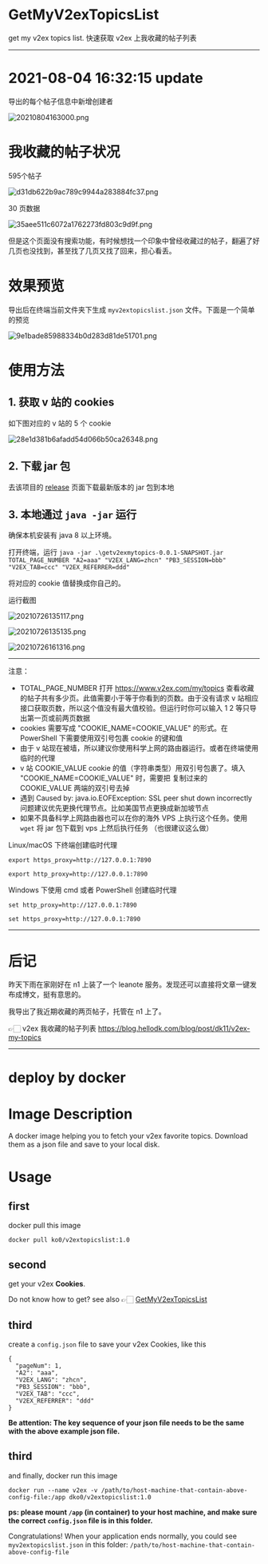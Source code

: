 # GetMyV2exTopicsList
get my v2ex topics list. 快速获取 v2ex 上我收藏的帖子列表

---

# 2021-08-04 16:32:15 update

导出的每个帖子信息中新增创建者

![20210804163000.png](https://cdn.jsdelivr.net/gh/hellodk34/image@main/img/20210804163000.png)

# 我收藏的帖子状况

595个帖子

![d31db622b9ac789c9944a283884fc37.png](https://cdn.jsdelivr.net/gh/hellodk34/image@main/img/d31db622b9ac789c9944a283884fc37.png)

30 页数据

![35aee511c6072a1762273fd803c9d9f.png](https://cdn.jsdelivr.net/gh/hellodk34/image@main/img/35aee511c6072a1762273fd803c9d9f.png)

但是这个页面没有搜索功能，有时候想找一个印象中曾经收藏过的帖子，翻遍了好几页也没找到，甚至找了几页又找了回来，担心看丢。

# 效果预览

导出后在终端当前文件夹下生成 `myv2extopicslist.json` 文件。下面是一个简单的预览

![9e1bade85988334b0d283d81de51701.png](https://cdn.jsdelivr.net/gh/hellodk34/image@main/img/9e1bade85988334b0d283d81de51701.png)

# 使用方法

## 1. 获取 v 站的 cookies

如下图对应的 v 站的 5 个 cookie

![28e1d381b6afadd54d066b50ca26348.png](https://cdn.jsdelivr.net/gh/hellodk34/image@main/img/28e1d381b6afadd54d066b50ca26348.png)

## 2. 下载 jar 包

去该项目的 [release](https://github.com/hellodk34/GetMyV2exTopicsList/releases) 页面下载最新版本的 jar 包到本地

## 3. 本地通过 `java -jar` 运行

确保本机安装有 java 8 以上环境。

打开终端，运行 `java -jar .\getv2exmytopics-0.0.1-SNAPSHOT.jar TOTAL_PAGE_NUMBER "A2=aaa" "V2EX_LANG=zhcn" "PB3_SESSION=bbb" "V2EX_TAB=ccc" "V2EX_REFERRER=ddd"`

将对应的 cookie 值替换成你自己的。

运行截图

![20210726135117.png](https://cdn.jsdelivr.net/gh/hellodk34/image@main/img/20210726135117.png)

![20210726135135.png](https://cdn.jsdelivr.net/gh/hellodk34/image@main/img/20210726135135.png)

![20210726161316.png](https://cdn.jsdelivr.net/gh/hellodk34/image@main/img/20210726161316.png)

---

注意：

- TOTAL_PAGE_NUMBER 打开 https://www.v2ex.com/my/topics 查看收藏的帖子共有多少页。此值需要小于等于你看到的页数。由于没有请求 v 站相应接口获取页数，所以这个值没有最大值校验。但运行时你可以输入 1 2 等只导出第一页或前两页数据
- cookies 需要写成 "COOKIE_NAME=COOKIE_VALUE" 的形式。在 PowerShell 下需要使用双引号包裹 cookie 的键和值
- 由于 v 站现在被墙，所以建议你使用科学上网的路由器运行。或者在终端使用临时的代理
- v 站 COOKIE_VALUE cookie 的值（字符串类型）用双引号包裹了。填入 "COOKIE_NAME=COOKIE_VALUE" 时，需要把 复制过来的 COOKIE_VALUE 两端的双引号去掉
- 遇到 Caused by: java.io.EOFException: SSL peer shut down incorrectly 问题建议优先更换代理节点。比如美国节点更换成新加坡节点
- 如果不具备科学上网路由器也可以在你的海外 VPS 上执行这个任务。使用 `wget` 将 jar 包下载到 vps 上然后执行任务 （也很建议这么做）

Linux/macOS 下终端创建临时代理

```
export https_proxy=http://127.0.0.1:7890

export http_proxy=http://127.0.0.1:7890
```

Windows 下使用 cmd 或者 PowerShell 创建临时代理

```
set http_proxy=http://127.0.0.1:7890

set https_proxy=http://127.0.0.1:7890
```

---

# 后记

昨天下雨在家刚好在 n1 上装了一个 leanote 服务。发现还可以直接将文章一键发布成博文，挺有意思的。

我导出了我近期收藏的两页帖子，托管在 n1 上了。

👉🏻 v2ex 我收藏的帖子列表 https://blog.hellodk.com/blog/post/dk11/v2ex-my-topics

---

# deploy by docker

# Image Description

A docker image helping you to fetch your v2ex favorite topics. Download them as a json file and save to your local disk.

# Usage

## first

docker pull this image

```
docker pull ko0/v2extopicslist:1.0
```

## second

get your v2ex **Cookies**.

Do not know how to get? see also 👉🏻 [GetMyV2exTopicsList](https://github.com/hellodk34/GetMyV2exTopicsList)

## third

create a `config.json` file to save your v2ex Cookies, like this

```
{
  "pageNum": 1,
  "A2": "aaa",
  "V2EX_LANG": "zhcn",
  "PB3_SESSION": "bbb",
  "V2EX_TAB": "ccc",
  "V2EX_REFERRER": "ddd"
}
```

**Be attention: The key sequence of your json file needs to be the same with the above example json file.**

## third

and finally, docker run this image

```
docker run --name v2ex -v /path/to/host-machine-that-contain-above-config-file:/app dko0/v2extopicslist:1.0
```

**ps: please mount `/app` (in container) to your host machine, and make sure the correct `config.json` file is in this folder.**

Congratulations! When your application ends normally, you could see `myv2extopicslist.json` in this folder: `/path/to/host-machine-that-contain-above-config-file`

